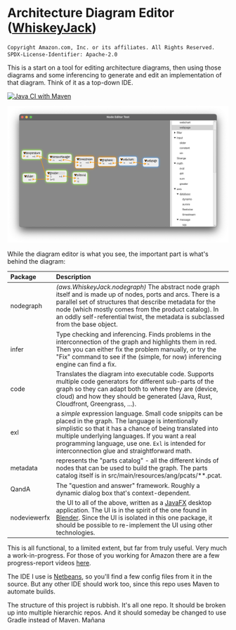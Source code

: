 # Architecture Diagram Editor ([WhiskeyJack](AboutTheName.md))

	Copyright Amazon.com, Inc. or its affiliates. All Rights Reserved.
	SPDX-License-Identifier: Apache-2.0

This is a start on a tool for editing architecture diagrams, then using those
diagrams and some inferencing to generate and edit an implementation of that
diagram.  Think of it as a top-down IDE.

[![Java CI with Maven](https://github.com/awslabs/whiskey-jack/actions/workflows/maven.yml/badge.svg)](https://github.com/awslabs/whiskey-jack/actions/workflows/maven.yml)

![screenshot](NodeEditorScreenshot.png)

While the diagram editor is what you see, the important part is what's behind the diagram:

Package | Description
:---|:---
nodegraph | *(aws.WhiskeyJack.nodegraph)* The abstract node graph itself and is made up of nodes, ports and arcs.  There is a parallel set of structures that describe metadata for the node (which mostly comes from the product catalog).  In an oddly self-referential twist, the metadata is subclassed from the base object.
infer | Type checking and inferencing.  Finds problems in the interconnection of the graph and highlights them in red.  Then you can either fix the problem manually, or try the "Fix" command to see if the (simple, for now) inferencing engine can find a fix.
code | Translates the diagram into executable code.  Supports multiple code generators for different sub-parts of the graph so they can adapt both to where they are (device, cloud) and how they should be generated (Java, Rust, Cloudfront, Greengrass, ...).
exl | a *simple* expression language.  Small code snippits can be placed in the graph.  The language is intentionally simplistic so that it has a chance of being translated into multiple underlying languages.  If you want a real programming language, use one.  `Exl` is intended for interconnection glue and straightforward math.
metadata | represents the "parts catalog" - all the different kinds of nodes that can be used to build the graph.  The parts catalog itself is in src/main/resources/ang/pcats/**.pcat.
QandA | The "question and answer" framework.  Roughly a dynamic dialog box that's context-dependent.
nodeviewerfx | the UI to all of the above, written as a [JavaFX](https://openjfx.io) desktop application.  The UI is in the spirit of the one found in [Blender](https://docs.blender.org/manual/en/2.79/render/blender_render/materials/nodes/introduction.html).  Since the UI is isolated in this one package, it should be possible to re-implement the UI using other technologies.

This is all functional, to a limited extent, but far from truly useful.  Very much a work-in-progress.  For those of you working for Amazon there are a few progress-report videos [here](https://broadcast.amazon.com/channels/58393).

The IDE I use is [Netbeans](https://netbeans.apache.org), so you'll find a few config files from it in the source.  But any other IDE should work too, since this repo uses Maven to automate builds.

The structure of this project is rubbish.  It's all one repo.  It should be
broken up into multiple hierarchic repos. And it should someday be changed to use
Gradle instead of Maven. Mañana